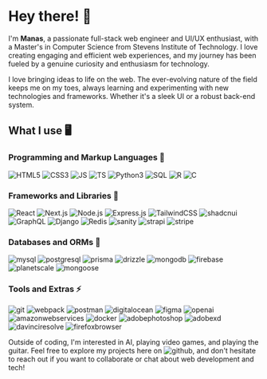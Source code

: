 # Hey there! 🤠

I'm **Manas**, a passionate full-stack web engineer and UI/UX enthusiast, with a Master's in Computer Science from Stevens Institute of Technology. I love creating engaging and efficient web experiences, and my journey has been fueled by a genuine curiosity and enthusiasm for technology.

I love bringing ideas to life on the web. The ever-evolving nature of the field keeps me on my toes, always learning and experimenting with new technologies and frameworks. Whether it's a sleek UI or a robust back-end system.

## What I use 🖥️

### Programming and Markup Languages 🌱

![HTML5](https://img.shields.io/badge/html5-E34F26?style=for-the-badge&logo=html5&logoColor=white&labelColor=black) ![CSS3](https://img.shields.io/badge/css3-1572B6?style=for-the-badge&logo=css3&logoColor=white&labelColor=black) ![JS](https://img.shields.io/badge/javascript-F7DF1E?style=for-the-badge&logo=javascript&logoColor=white&labelColor=black) ![TS](https://img.shields.io/badge/typescript-3178C6?style=for-the-badge&logo=typescript&logoColor=white&labelColor=black) ![Python3](https://img.shields.io/badge/python-3776AB?style=for-the-badge&logo=python&logoColor=white&labelColor=black) ![SQL](https://img.shields.io/badge/SQL-4479A1?style=for-the-badge&logo=databricks&logoColor=white&labelColor=black) ![R](https://img.shields.io/badge/r-276DC3?style=for-the-badge&logo=r&logoColor=white&labelColor=black) ![C](https://img.shields.io/badge/c-A8B9CC?style=for-the-badge&logo=c&logoColor=white&labelColor=black)

### Frameworks and Libraries 🤔

![React](https://img.shields.io/badge/react-61DAFB?style=for-the-badge&logo=react&logoColor=white&labelColor=black) ![Next.js](https://img.shields.io/badge/next.js-000000?style=for-the-badge&logo=next.js&logoColor=white&labelColor=black) ![Node.js](https://img.shields.io/badge/node.js-5FA04E?style=for-the-badge&logo=node.js&logoColor=white&labelColor=black) ![Express.js](https://img.shields.io/badge/express.js-5AA00E?style=for-the-badge&logo=express&logoColor=white&labelColor=black) ![TailwindCSS](https://img.shields.io/badge/tailwindcss-06B6D4?style=for-the-badge&logo=tailwindcss&logoColor=white&labelColor=black) ![shadcnui](https://img.shields.io/badge/shadcn/ui-000000?style=for-the-badge&logo=shadcnui&logoColor=white&labelColor=black) ![GraphQL](https://img.shields.io/badge/graphql-E10098?style=for-the-badge&logo=graphql&logoColor=white&labelColor=black) ![Django](https://img.shields.io/badge/django-092E20?style=for-the-badge&logo=django&logoColor=white&labelColor=black) ![Redis](https://img.shields.io/badge/redis-FF4438?style=for-the-badge&logo=redis&logoColor=white&labelColor=black) ![sanity](https://img.shields.io/badge/sanity-F03E2F?style=for-the-badge&logo=sanity&logoColor=white&labelColor=black) ![strapi](https://img.shields.io/badge/strapi-4945FF?style=for-the-badge&logo=strapi&logoColor=white&labelColor=black) ![stripe](https://img.shields.io/badge/stripe-008CDD?style=for-the-badge&logo=stripe&logoColor=white&labelColor=black)

### Databases and ORMs 🔭

![mysql](https://img.shields.io/badge/mysql-4479A1?style=for-the-badge&logo=mysql&logoColor=white&labelColor=black) ![postgresql](https://img.shields.io/badge/postgresql-4169E1?style=for-the-badge&logo=postgresql&logoColor=white&labelColor=black) ![prisma](https://img.shields.io/badge/prisma-2D3748?style=for-the-badge&logo=prisma&logoColor=white&labelColor=black) ![drizzle](https://img.shields.io/badge/drizzle-C5F74F?style=for-the-badge&logo=drizzle&logoColor=white&labelColor=black) ![mongodb](https://img.shields.io/badge/mongodb-47A248?style=for-the-badge&logo=mongodb&logoColor=white&labelColor=black) ![firebase](https://img.shields.io/badge/firebase-DD2C00?style=for-the-badge&logo=firebase&logoColor=white&labelColor=black) ![planetscale](https://img.shields.io/badge/planetscale-000000?style=for-the-badge&logo=planetscale&logoColor=white&labelColor=black) ![mongoose](https://img.shields.io/badge/mongoose-880000?style=for-the-badge&logo=mongoose&logoColor=white&labelColor=black)

### Tools and Extras ⚡

![git](https://img.shields.io/badge/git-F05032?style=for-the-badge&logo=git&logoColor=white&labelColor=black) ![webpack](https://img.shields.io/badge/webpack-8DD6F9?style=for-the-badge&logo=webpack&logoColor=white&labelColor=black) ![postman](https://img.shields.io/badge/postman-FF6C37?style=for-the-badge&logo=postman&logoColor=white&labelColor=black) ![digitalocean](https://img.shields.io/badge/digitalocean-0080FF?style=for-the-badge&logo=digitalocean&logoColor=white&labelColor=black) ![figma](https://img.shields.io/badge/figma-F24E1E?style=for-the-badge&logo=figma&logoColor=white&labelColor=black) ![openai](https://img.shields.io/badge/openai-412991?style=for-the-badge&logo=openai&logoColor=white&labelColor=black) ![amazonwebservices](https://img.shields.io/badge/aws-FF9900?style=for-the-badge&logo=amazonwebservices&logoColor=white&labelColor=black) ![docker](https://img.shields.io/badge/docker-2496ED?style=for-the-badge&logo=docker&logoColor=white&labelColor=black) ![adobephotoshop](https://img.shields.io/badge/adobe_photoshop-31A8FF?style=for-the-badge&logo=adobephotoshop&logoColor=white&labelColor=black) ![adobexd](https://img.shields.io/badge/adobe_xd-FF61F6?style=for-the-badge&logo=adobexd&logoColor=white&labelColor=black) ![davinciresolve](https://img.shields.io/badge/davinci_resolve-233A51?style=for-the-badge&logo=davinciresolve&logoColor=white&labelColor=black) ![firefoxbrowser](https://img.shields.io/badge/firefox_browser-FF7139?style=for-the-badge&logo=firefoxbrowser&logoColor=white&labelColor=black)

Outside of coding, I'm interested in AI, playing video games, and playing the guitar. Feel free to explore my projects here on ![github](https://img.shields.io/badge/github-181717?style=plastic&logo=github&logoColor=white&labelColor=black), and don't hesitate to reach out if you want to collaborate or chat about web development and tech!
